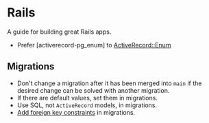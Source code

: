 # Rails

A guide for building great Rails apps.

* Prefer [activerecord-pg_enum] to [ActiveRecord::Enum]

## Migrations

- Don't change a migration after it has been merged into `main` if the desired
  change can be solved with another migration.
- If there are default values, set them in migrations.
- Use SQL, not `ActiveRecord` models, in migrations.
- [Add foreign key constraints] in migrations.

[add foreign key constraints]: http://robots.thoughtbot.com/referential-integrity-with-foreign-keys
[ActiveRecord::Enum]: https://api.rubyonrails.org/v5.2.5/classes/ActiveRecord/Enum.html
[pg_enum]: https://github.com/alassek/activerecord-pg_enum
